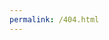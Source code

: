 ```yaml
---
permalink: /404.html
---
```


	
<body style="background-image:url(/static/images/404background.png);
		background-repeat:no-repeat;
		background-attachment:fixed;
		overflow:scroll;
		width:cover;
		height:cover"> </body></html>

	

